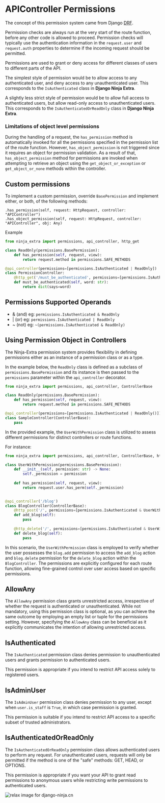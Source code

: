 # **APIController Permissions**

The concept of this permission system came from Django [DRF](https://www.django-rest-framework.org/api-guide/permissions/).

Permission checks are always run at the very start of the route function, before any other code is allowed to proceed. 
Permission checks will typically use the authentication information in the `request.user` and `request.auth` properties to determine if the incoming request should be permitted.

Permissions are used to grant or deny access for different classes of users to different parts of the API.

The simplest style of permission would be to allow access to any authenticated user, and deny access to any unauthenticated user. 
This corresponds to the `IsAuthenticated` class in **Django Ninja Extra**.

A slightly less strict style of permission would be to allow full access to authenticated users, but allow read-only access to unauthenticated users. 
This corresponds to the `IsAuthenticatedOrReadOnly` class in **Django Ninja Extra**.

### **Limitations of object level permissions**
During the handling of a request, the `has_permission` method is automatically invoked for all the permissions specified 
in the permission list of the route function. However, `has_object_permission` is not triggered since 
it requires an object for permission validation. As a result of that, `has_object_permission` method for permissions are
invoked when attempting to retrieve an object using the `get_object_or_exception` 
or `get_object_or_none` methods within the controller.

## **Custom permissions**

To implement a custom permission, override `BasePermission` and implement either, or both, of the following methods:

    .has_permission(self, request: HttpRequest, controller: "APIController")
    .has_object_permission(self, request: HttpRequest, controller: "APIController", obj: Any)
Example

```python
from ninja_extra import permissions, api_controller, http_get

class ReadOnly(permissions.BasePermission):
    def has_permission(self, request, view):
        return request.method in permissions.SAFE_METHODS

@api_controller(permissions=[permissions.IsAuthenticated | ReadOnly])
class PermissionController:
    @http_get('/must_be_authenticated', permissions=[permissions.IsAuthenticated])
    def must_be_authenticated(self, word: str):
        return dict(says=word)
```


## **Permissions Supported Operands**
- & (and) eg: `permissions.IsAuthenticated & ReadOnly`
- | (or) eg: `permissions.IsAuthenticated | ReadOnly`
- ~ (not) eg: `~(permissions.IsAuthenticated & ReadOnly)`


## **Using Permission Object in Controllers**

The Ninja-Extra permission system provides flexibility in defining permissions either as an instance of a permission class or as a type.

In the example below, the `ReadOnly` class is defined as a subclass of `permissions.BasePermission` and 
its instance is then passed to the `permissions` parameter within the `api_controller` decorator.

```python
from ninja_extra import permissions, api_controller, ControllerBase

class ReadOnly(permissions.BasePermission):
    def has_permission(self, request, view):
        return request.method in permissions.SAFE_METHODS

@api_controller(permissions=[permissions.IsAuthenticated | ReadOnly()])
class SampleController(ControllerBase):
    pass
```

In the provided example, the `UserWithPermission` class is utilized to assess different permissions for distinct controllers or route functions.

For instance:
```python
from ninja_extra import permissions, api_controller, ControllerBase, http_post, http_delete

class UserWithPermission(permissions.BasePermission):
    def __init__(self, permission: str) -> None:
        self._permission = permission
    
    def has_permission(self, request, view):
        return request.user.has_perm(self._permission)
    

@api_controller('/blog')
class BlogController(ControllerBase):
    @http_post('/', permissions=[permissions.IsAuthenticated & UserWithPermission('blog.add')])
    def add_blog(self):
        pass
    
    @http_delete('/', permissions=[permissions.IsAuthenticated & UserWithPermission('blog.delete')])
    def delete_blog(self):
        pass
```

In this scenario, the `UserWithPermission` class is employed to verify whether the user possesses the `blog.add` 
permission to access the `add_blog` action and `blog.delete` permission for the `delete_blog` action within the `BlogController`. 
The permissions are explicitly configured for each route function, allowing fine-grained control over user access based on specific permissions.

## **AllowAny**
The `AllowAny` permission class grants unrestricted access, irrespective of whether the request is authenticated or unauthenticated. While not mandatory, using this permission class is optional, as you can achieve the same outcome by employing an empty list or tuple for the permissions setting. 
However, specifying the `AllowAny` class can be beneficial as it explicitly communicates the intention of allowing unrestricted access.

## **IsAuthenticated**
The `IsAuthenticated` permission class denies permission to unauthenticated users and grants permission to authenticated users. 

This permission is appropriate if you intend to restrict API access solely to registered users.

## **IsAdminUser**
The `IsAdminUser` permission class denies permission to any user, except when `user.is_staff` is `True`, 
in which case permission is granted. 

This permission is suitable if you intend to restrict API access to a 
specific subset of trusted administrators.

## **IsAuthenticatedOrReadOnly**
The `IsAuthenticatedOrReadOnly` permission class allows authenticated users to perform any request. 
For unauthenticated users, requests will only be permitted if the method is one of the "safe" methods: GET, HEAD, or OPTIONS. 

This permission is appropriate if you want your API to grant read permissions to anonymous users while restricting write permissions to authenticated users.

<img style="object-fit: cover; object-position: 50% 50%;" alt="relax image for django-ninja.cn" loading="lazy" fetchpriority="auto" aria-hidden="true" draggable="false" src="https://picsum.photos/825/47.jpg">
